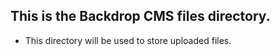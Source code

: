 This is the Backdrop CMS files directory. 
----

* This directory will be used to store uploaded files.